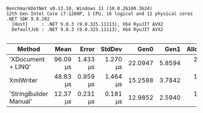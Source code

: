 ```

BenchmarkDotNet v0.13.10, Windows 11 (10.0.26100.3624)
12th Gen Intel Core i7-1260P, 1 CPU, 16 logical and 12 physical cores
.NET SDK 9.0.202
  [Host]     : .NET 9.0.3 (9.0.325.11113), X64 RyuJIT AVX2
  DefaultJob : .NET 9.0.3 (9.0.325.11113), X64 RyuJIT AVX2


```
| Method                 | Mean     | Error    | StdDev   | Gen0    | Gen1   | Allocated |
|----------------------- |---------:|---------:|---------:|--------:|-------:|----------:|
| &#39;XDocument + LINQ&#39;     | 96.09 μs | 1.433 μs | 1.270 μs | 22.0947 | 5.8594 | 203.56 KB |
| XmlWriter              | 48.83 μs | 0.959 μs | 1.464 μs | 15.2588 | 3.7842 | 140.78 KB |
| &#39;StringBuilder Manual&#39; | 12.37 μs | 0.231 μs | 0.181 μs | 12.9852 | 2.5940 | 119.84 KB |
